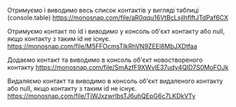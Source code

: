  Отримуємо і виводимо весь список контактів у вигляді таблиці (console.table) 
https://monosnap.com/file/aR0qqu16VtBcLsjIhflftJTdPaf6CX

Отримуємо контакт по id і виводимо у консоль об'єкт контакту або null, якщо контакту з таким id не існує. 
https://monosnap.com/file/M5FFOcmsTIkRhVN9ZEEl8MbJXDtfaa

Додаємо контакт та виводимо в консоль об'єкт новоствореного контакту 
https://monosnap.com/file/SmAzfF9XWvlE37udy4QlD7S0MoFOJk

Видаляємо контакт та виводимо в консоль об'єкт видаленого контакту або null, якщо контакту з таким id не існує. 
https://monosnap.com/file/TjWJxzwrlbsTJ6uhQEpG6c7LKDkVTy
